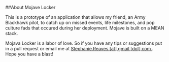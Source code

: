 ##About Mojave Locker

This is a prototype of an application that allows my friend, an Army Blackhawk pilot, to catch up on missed events, life milestones, and pop culture fads that occured during her deployment. Mojave is built on a MEAN stack. 

Mojava Locker is a labor of love. So if you have any tips or suggestions put in a pull request or email me at <a href="mailto: stephanie.reaves@gmail.com" target="_blanl=k"> Stephanie.Reaves [at] gmail [dot] com </a>. Hope you have a blast! 

